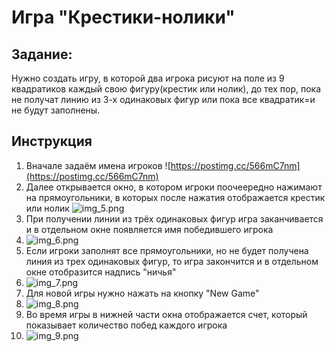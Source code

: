 # Игра "Крестики-нолики"
## Задание:
Нужно создать игру, в которой два игрока рисуют на поле из 9 квадратиков каждый свою фигуру(крестик или нолик), до тех пор, пока не получат линию из 3-х одинаковых фигур или пока все квадратик=и не будут заполнены.
## Инструкция
1. Вначале задаём имена игроков
![https://postimg.cc/566mC7nm](https://postimg.cc/566mC7nm)
2. Далее открывается окно, в котором игроки поочеередно нажимают на прямоугольники, в которых после нажатия отображается крестик или нолик
![img_5.png](img_5.png)
3. При получении линии из трёх одинаковых фигур игра заканчивается и в отдельном окне появляется имя победившего игрока
4. ![img_6.png](img_6.png)
5. Если игроки заполнят все прямоугольники, но не будет получена линия из трех одинаковых фигур, то игра закончится и в отдельном окне отобразится надпись "ничья"
6. ![img_7.png](img_7.png)
7. Для новой игры нужно нажать на кнопку "New Game"
8. ![img_8.png](img_8.png)
9. Во время игры в нижней части окна отображается счет, который показывает количество побед каждого игрока
10. ![img_9.png](img_9.png)
